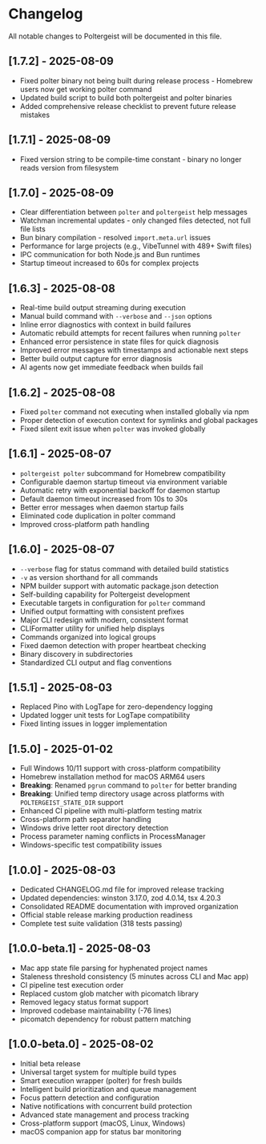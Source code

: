 # Changelog

All notable changes to Poltergeist will be documented in this file.

## [1.7.2] - 2025-08-09

- Fixed polter binary not being built during release process - Homebrew users now get working polter command
- Updated build script to build both poltergeist and polter binaries
- Added comprehensive release checklist to prevent future release mistakes

## [1.7.1] - 2025-08-09

- Fixed version string to be compile-time constant - binary no longer reads version from filesystem

## [1.7.0] - 2025-08-09

- Clear differentiation between `polter` and `poltergeist` help messages
- Watchman incremental updates - only changed files detected, not full file lists
- Bun binary compilation - resolved `import.meta.url` issues
- Performance for large projects (e.g., VibeTunnel with 489+ Swift files)
- IPC communication for both Node.js and Bun runtimes
- Startup timeout increased to 60s for complex projects

## [1.6.3] - 2025-08-08

- Real-time build output streaming during execution
- Manual build command with `--verbose` and `--json` options
- Inline error diagnostics with context in build failures
- Automatic rebuild attempts for recent failures when running `polter`
- Enhanced error persistence in state files for quick diagnosis
- Improved error messages with timestamps and actionable next steps
- Better build output capture for error diagnosis
- AI agents now get immediate feedback when builds fail

## [1.6.2] - 2025-08-08

- Fixed `polter` command not executing when installed globally via npm
- Proper detection of execution context for symlinks and global packages
- Fixed silent exit issue when `polter` was invoked globally

## [1.6.1] - 2025-08-07

- `poltergeist polter` subcommand for Homebrew compatibility
- Configurable daemon startup timeout via environment variable
- Automatic retry with exponential backoff for daemon startup
- Default daemon timeout increased from 10s to 30s
- Better error messages when daemon startup fails
- Eliminated code duplication in polter command
- Improved cross-platform path handling

## [1.6.0] - 2025-08-07

- `--verbose` flag for status command with detailed build statistics
- `-v` as version shorthand for all commands
- NPM builder support with automatic package.json detection
- Self-building capability for Poltergeist development
- Executable targets in configuration for `polter` command
- Unified output formatting with consistent prefixes
- Major CLI redesign with modern, consistent format
- CLIFormatter utility for unified help displays
- Commands organized into logical groups
- Fixed daemon detection with proper heartbeat checking
- Binary discovery in subdirectories
- Standardized CLI output and flag conventions

## [1.5.1] - 2025-08-03

- Replaced Pino with LogTape for zero-dependency logging
- Updated logger unit tests for LogTape compatibility
- Fixed linting issues in logger implementation

## [1.5.0] - 2025-01-02

- Full Windows 10/11 support with cross-platform compatibility
- Homebrew installation method for macOS ARM64 users
- **Breaking**: Renamed `pgrun` command to `polter` for better branding
- **Breaking**: Unified temp directory usage across platforms with `POLTERGEIST_STATE_DIR` support
- Enhanced CI pipeline with multi-platform testing matrix
- Cross-platform path separator handling
- Windows drive letter root directory detection
- Process parameter naming conflicts in ProcessManager
- Windows-specific test compatibility issues

## [1.0.0] - 2025-08-03

- Dedicated CHANGELOG.md file for improved release tracking
- Updated dependencies: winston 3.17.0, zod 4.0.14, tsx 4.20.3
- Consolidated README documentation with improved organization
- Official stable release marking production readiness
- Complete test suite validation (318 tests passing)

## [1.0.0-beta.1] - 2025-08-03

- Mac app state file parsing for hyphenated project names
- Staleness threshold consistency (5 minutes across CLI and Mac app)
- CI pipeline test execution order
- Replaced custom glob matcher with picomatch library
- Removed legacy status format support
- Improved codebase maintainability (-76 lines)
- picomatch dependency for robust pattern matching

## [1.0.0-beta.0] - 2025-08-02

- Initial beta release
- Universal target system for multiple build types
- Smart execution wrapper (polter) for fresh builds
- Intelligent build prioritization and queue management
- Focus pattern detection and configuration
- Native notifications with concurrent build protection
- Advanced state management and process tracking
- Cross-platform support (macOS, Linux, Windows)
- macOS companion app for status bar monitoring